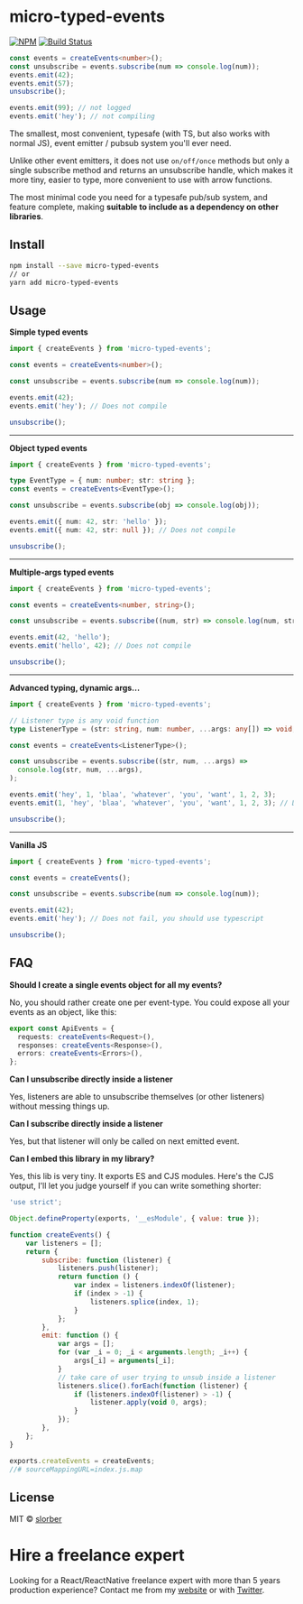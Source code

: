 # micro-typed-events

[![NPM](https://img.shields.io/npm/dm/micro-typed-events.svg)](https://www.npmjs.com/package/micro-typed-events)
[![Build Status](https://travis-ci.com/slorber/micro-typed-events.svg?branch=master)](https://travis-ci.com/slorber/micro-typed-events)

```ts
const events = createEvents<number>();
const unsubscribe = events.subscribe(num => console.log(num));
events.emit(42);
events.emit(57);
unsubscribe();

events.emit(99); // not logged
events.emit('hey'); // not compiling
```

The smallest, most convenient, typesafe (with TS, but also works with normal JS), event emitter / pubsub system you'll ever need.

Unlike other event emitters, it does not use `on/off/once` methods but only a single subscribe method and returns an unsubscribe handle, which makes it more tiny, easier to type, more convenient to use with arrow functions.

The most minimal code you need for a typesafe pub/sub system, and feature complete, making **suitable to include as a dependency on other libraries**.

## Install

```bash
npm install --save micro-typed-events
// or
yarn add micro-typed-events
```

## Usage

**Simple typed events**

```ts
import { createEvents } from 'micro-typed-events';

const events = createEvents<number>();

const unsubscribe = events.subscribe(num => console.log(num));

events.emit(42);
events.emit('hey'); // Does not compile

unsubscribe();
```

---

**Object typed events**

```ts
import { createEvents } from 'micro-typed-events';

type EventType = { num: number; str: string };
const events = createEvents<EventType>();

const unsubscribe = events.subscribe(obj => console.log(obj));

events.emit({ num: 42, str: 'hello' });
events.emit({ num: 42, str: null }); // Does not compile

unsubscribe();
```

---

**Multiple-args typed events**

```ts
import { createEvents } from 'micro-typed-events';

const events = createEvents<number, string>();

const unsubscribe = events.subscribe((num, str) => console.log(num, str));

events.emit(42, 'hello');
events.emit('hello', 42); // Does not compile

unsubscribe();
```

---

**Advanced typing, dynamic args...**

```ts
import { createEvents } from 'micro-typed-events';

// Listener type is any void function
type ListenerType = (str: string, num: number, ...args: any[]) => void;

const events = createEvents<ListenerType>();

const unsubscribe = events.subscribe((str, num, ...args) =>
  console.log(str, num, ...args),
);

events.emit('hey', 1, 'blaa', 'whatever', 'you', 'want', 1, 2, 3);
events.emit(1, 'hey', 'blaa', 'whatever', 'you', 'want', 1, 2, 3); // Does not compile

unsubscribe();
```

---

**Vanilla JS**

```js
import { createEvents } from 'micro-typed-events';

const events = createEvents();

const unsubscribe = events.subscribe(num => console.log(num));

events.emit(42);
events.emit('hey'); // Does not fail, you should use typescript

unsubscribe();
```

## FAQ

**Should I create a single events object for all my events?**

No, you should rather create one per event-type. You could expose all your events as an object, like this:

```ts
export const ApiEvents = {
  requests: createEvents<Request>(),
  responses: createEvents<Response>(),
  errors: createEvents<Errors>(),
};
```

**Can I unsubscribe directly inside a listener**

Yes, listeners are able to unsubscribe themselves (or other listeners) without messing things up.

**Can I subscribe directly inside a listener**

Yes, but that listener will only be called on next emitted event.

**Can I embed this library in my library?**

Yes, this lib is very tiny. It exports ES and CJS modules. Here's the CJS output, I'll let you judge yourself if you can write something shorter:

```js
'use strict';

Object.defineProperty(exports, '__esModule', { value: true });

function createEvents() {
    var listeners = [];
    return {
        subscribe: function (listener) {
            listeners.push(listener);
            return function () {
                var index = listeners.indexOf(listener);
                if (index > -1) {
                    listeners.splice(index, 1);
                }
            };
        },
        emit: function () {
            var args = [];
            for (var _i = 0; _i < arguments.length; _i++) {
                args[_i] = arguments[_i];
            }
            // take care of user trying to unsub inside a listener
            listeners.slice().forEach(function (listener) {
                if (listeners.indexOf(listener) > -1) {
                    listener.apply(void 0, args);
                }
            });
        },
    };
}

exports.createEvents = createEvents;
//# sourceMappingURL=index.js.map
```

## License

MIT © [slorber](https://github.com/slorber)

# Hire a freelance expert

Looking for a React/ReactNative freelance expert with more than 5 years production experience?
Contact me from my [website](https://sebastienlorber.com/) or with [Twitter](https://twitter.com/sebastienlorber).
